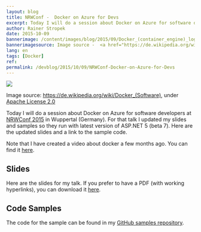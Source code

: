 ```yaml
---
layout: blog
title: NRWConf -  Docker on Azure for Devs
excerpt: Today I will do a session about Docker on Azure for software developers at NRWConf 2015 in Wuppertal (Germany). For that talk I updated my slides and samples so they run with latest version of ASP.NET 5 (beta 7). Here are the updated slides and a link to the sample code.
author: Rainer Stropek
date: 2015-10-09
bannerimage: /content/images/blog/2015/09/Docker_(container_engine)_logo_small.png
bannerimagesource: Image source -  <a href="https://de.wikipedia.org/wiki/Docker_(Software)#/media/File:Docker_(container_engine)_logo.png" target="_blank">https://de.wikipedia.org/wiki/Docker_(Software)#/media/File:Docker_(container_engine)_logo.png</a>
lang: en
tags: [Docker]
ref: 
permalink: /devblog/2015/10/09/NRWConf-Docker-on-Azure-for-Devs
---
```


<p>
  <img src="/media/f4d3ebbc-7273-44ab-8e22-579b6d0a3f0a/uVFADw/time_cockpit/blog/2015/02/Docker_(container_engine)_logo.png" />
</p><p class="imageCaption">Image source: <a href="https://de.wikipedia.org/wiki/Docker_(Software)" target="_blank">https://de.wikipedia.org/wiki/Docker_(Software)</a>, under <a href="https://github.com/dotcloud/docker/blob/master/LICENSE" target="_blank">Apache License 2.0</a></p><p>Today I will do a session about Docker on Azure for software developers at <a href="http://nrwconf.de" target="_blank">NRWConf 2015</a> in Wuppertal (Germany). For that talk I updated my slides and samples so they run with latest version of ASP.NET 5 (beta 7). Here are the updated slides and a link to the sample code.</p><p class="showcase">Note that I have created a video about docker a few months ago. You can find it <a href="http://www.software-architects.com/devblog/2015/02/05/ASPNET-Docker-and-Linux-in-Azure" target="_blank">here</a>.</p><h2>Slides</h2><p>Here are the slides for my talk. If you prefer to have a PDF (with working hyperlinks), you can download it <a href="{{site.baseurl}}/content/images/blog/2015/09/Docker-NRWConf.pdf" target="_blank">here</a>.</p><script async="async" class="speakerdeck-embed" data-id="5db31ad620b746d78481e164c91da4b8" data-ratio="1.77777777777778" src="//speakerdeck.com/assets/embed.js"></script><h2>Code Samples
<br /></h2><p>The code for the sample can be found in my <a href="https://github.com/rstropek/DockerVS2015Intro" target="_blank">GitHub samples repository</a>.</p>